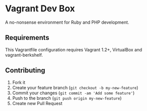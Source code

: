 # Vagrant Dev Box

A no-nonsense environment for Ruby and PHP development.

## Requirements

This Vagrantfile configuration requires Vagrant 1.2+, VirtualBox and vagrant-berkshelf.

## Contributing

1. Fork it
2. Create your feature branch (`git checkout -b my-new-feature`)
3. Commit your changes (`git commit -am 'Add some feature'`)
4. Push to the branch (`git push origin my-new-feature`)
5. Create new Pull Request